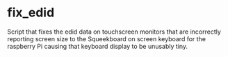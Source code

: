 # fix_edid
Script that fixes the edid data on touchscreen monitors that are incorrectly reporting screen size to the Squeekboard on screen keyboard for the raspberry Pi causing that keyboard display to be unusably tiny.
